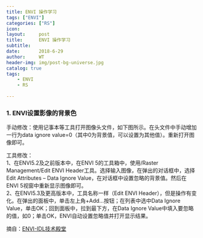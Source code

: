 ```yaml
---
title: ENVI 操作学习
tags: ["ENVI"]
categories: ["RS"] 
icon: 
layout:     post
title:      ENVI 操作学习
subtitle:   
date:       2018-6-29
author:     WT
header-img: img/post-bg-universe.jpg
catalog: true
tags:
    - ENVI
    - RS
    
---
```

### 1. ENVI设置影像的背景色 ###  
  手动修改：使用记事本等工具打开图像头文件，如下图所示。在头文件中手动增加一行为data ignore value=0（其中0为背景值，可以设置为其他值）。重新打开图像即可。  
  
  工具修改：  
  1、在ENVI5.2及之前版本中，在ENVI 5的工具箱中，使用/Raster Management/Edit ENVI Header工具。选择输入图像，在弹出的对话框中，选择Edit Attributes – Data Ignore Value，在对话框中设置忽略的背景值。然后在ENVI 5视窗中重新显示图像即可。  
  2、在ENVI5.3及更高版本中，工具名称一样（Edit ENVI Header），但是操作有变化。在弹出的面板中，单击左上角+Add...按钮；在列表中选中Data Ignore Value，单击OK；回到面板中，拉到最下方，在Data Ignore Value中填入要忽略的值，如0；单击OK，ENVI自动设置忽略值并打开显示结果。

摘自：[ENVI-IDL技术殿堂](http://blog.sina.com.cn/s/blog_764b1e9d01019gp4.html)  
 


  
  
  
